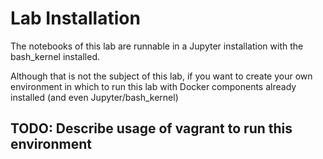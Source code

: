 
# Lab Installation


The notebooks of this lab are runnable in a Jupyter installation with the bash_kernel installed.

Although that is not the subject of this lab, if you want to create your own environment in which to run this lab with Docker components already installed (and even Jupyter/bash_kernel)

## TODO: Describe usage of vagrant to run this environment

